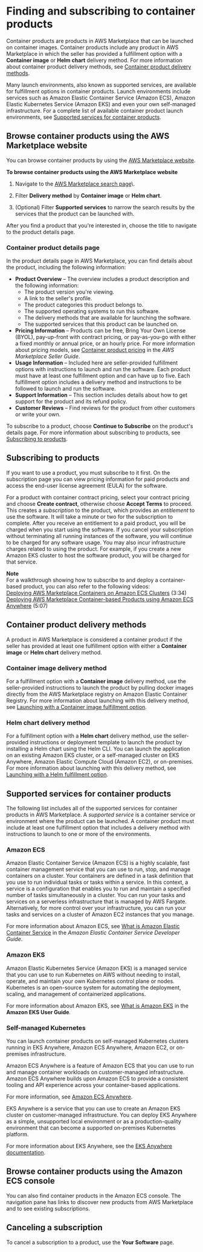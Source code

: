 # Finding and subscribing to container products<a name="buyer-finding-and-subscribing-to-container-products"></a>

 Container products are products in AWS Marketplace that can be launched on container images\. Container products include any product in AWS Marketplace in which the seller has provided a fulfillment option with a **Container image** or **Helm chart** delivery method\. For more information about container product delivery methods, see [Container product delivery methods](#buyer-container-product-delivery-methods)\. 

Many launch environments, also known as supported services, are available for fulfillment options in container products\. Launch environments include services such as Amazon Elastic Container Service \(Amazon ECS\), Amazon Elastic Kubernetes Service \(Amazon EKS\) and even your own self\-managed infrastructure\. For a complete list of available container product launch environments, see [Supported services for container products](#buyer-container-product-launch-environments)\.

## Browse container products using the AWS Marketplace website<a name="buyer-browsing-product-details"></a>

 You can browse container products by using the [AWS Marketplace website](https://aws.amazon.com/marketplace/)\.

**To browse container products using the AWS Marketplace website**

1. Navigate to the [AWS Marketplace search page](https://aws.amazon.com/marketplace/search/?)\.

1. Filter **Delivery method** by **Container image** or **Helm chart**\.

1. \(Optional\) Filter **Supported services** to narrow the search results by the services that the product can be launched with\.

 After you find a product that you're interested in, choose the title to navigate to the product details page\.

### Container product details page<a name="buyer-browsing-product-details-page"></a>

In the product details page in AWS Marketplace, you can find details about the product, including the following information:
+ **Product Overview** – The overview includes a product description and the following information:
  + The product version you're viewing\.
  + A link to the seller's profile\.
  + The product categories this product belongs to\.
  + The supported operating systems to run this software\.
  + The delivery methods that are available for launching the software\.
  + The supported services that this product can be launched on\.
+ **Pricing Information** – Products can be free, Bring Your Own License \(BYOL\), pay\-up\-front with contract pricing, or pay\-as\-you\-go with either a fixed monthly or annual price, or an hourly price\. For more information about pricing models, see [Container product pricing](https://docs.aws.amazon.com/marketplace/latest/userguide/pricing-container-products.html) in the *AWS Marketplace Seller Guide*\.
+ **Usage Information** – Included here are seller\-provided fulfillment options with instructions to launch and run the software\. Each product must have at least one fulfillment option and can have up to five\. Each fulfillment option includes a delivery method and instructions to be followed to launch and run the software\.
+ **Support Information** – This section includes details about how to get support for the product and its refund policy\.
+ **Customer Reviews** – Find reviews for the product from other customers or write your own\.

To subscribe to a product, choose **Continue to Subscribe** on the product's details page\. For more information about subscribing to products, see [Subscribing to products](#buyer-subscribing-to-container-products)\.

## Subscribing to products<a name="buyer-subscribing-to-container-products"></a>

 If you want to use a product, you must subscribe to it first\. On the subscription page you can view pricing information for paid products and access the end\-user license agreement \(EULA\) for the software\.

For a product with container contract pricing, select your contract pricing and choose **Create contract**, otherwise choose **Accept Terms** to proceed\. This creates a *subscription* to the product, which provides an *entitlement* to use the software\. It will take a minute or two for the subscription to complete\. After you receive an entitlement to a paid product, you will be charged when you start using the software\. If you cancel your subscription without terminating all running instances of the software, you will continue to be charged for any software usage\. You may also incur infrastructure charges related to using the product\. For example, if you create a new Amazon EKS cluster to host the software product, you will be charged for that service\. 

**Note**  
For a walkthrough showing how to subscribe to and deploy a container\-based product, you can also refer to the following videos:  
[ Deploying AWS Marketplace Containers on Amazon ECS Clusters](https://www.youtube.com/watch?v=XaiUAiQQJtk) \(3:34\)
[ Deploying AWS Marketplace Container\-based Products using Amazon ECS Anywhere](https://www.youtube.com/watch?v=9SFjG2UaxXs) \(5:07\)

## Container product delivery methods<a name="buyer-container-product-delivery-methods"></a>

A product in AWS Marketplace is considered a container product if the seller has provided at least one fulfillment option with either a **Container image** or **Helm chart** delivery method\.

### Container image delivery method<a name="buyer-container-product-delivery-methods-image"></a>

For a fulfillment option with a **Container image** delivery method, use the seller\-provided instructions to launch the product by pulling docker images directly from the AWS Marketplace registry on Amazon Elastic Container Registry\. For more information about launching with this delivery method, see [Launching with a Container image fulfillment option](buyer-configuring-a-product.md#buyer-launch-container-image)\.

### Helm chart delivery method<a name="buyer-container-product-delivery-methods-helm"></a>

For a fulfillment option with a **Helm chart** delivery method, use the seller\-provided instructions or deployment template to launch the product by installing a Helm chart using the Helm CLI\. You can launch the application on an existing Amazon EKS cluster, or a self\-managed cluster on EKS Anywhere, Amazon Elastic Compute Cloud \(Amazon EC2\), or on\-premises\. For more information about launching with this delivery method, see [Launching with a Helm fulfillment option](buyer-configuring-a-product.md#buyer-launch-container-helm)\.

## Supported services for container products<a name="buyer-container-product-launch-environments"></a>

The following list includes all of the supported services for container products in AWS Marketplace\. A *supported service* is a container service or environment where the product can be launched\. A container product must include at least one fulfillment option that includes a delivery method with instructions to launch to one or more of the environments\.

### Amazon ECS<a name="buyer-container-product-launch-environments-ecs"></a>

Amazon Elastic Container Service \(Amazon ECS\) is a highly scalable, fast container management service that you can use to run, stop, and manage containers on a cluster\. Your containers are defined in a task definition that you use to run individual tasks or tasks within a service\. In this context, a service is a configuration that enables you to run and maintain a specified number of tasks simultaneously in a cluster\. You can run your tasks and services on a serverless infrastructure that is managed by AWS Fargate\. Alternatively, for more control over your infrastructure, you can run your tasks and services on a cluster of Amazon EC2 instances that you manage\.

For more information about Amazon ECS, see [What is Amazon Elastic Container Service](https://docs.aws.amazon.com/AmazonECS/latest/developerguide/Welcome.html) in the *Amazon Elastic Container Service Developer Guide*\.

### Amazon EKS<a name="buyer-container-product-launch-environments-eks"></a>

Amazon Elastic Kubernetes Service \(Amazon EKS\) is a managed service that you can use to run Kubernetes on AWS without needing to install, operate, and maintain your own Kubernetes control plane or nodes\. Kubernetes is an open\-source system for automating the deployment, scaling, and management of containerized applications\.

For more information about Amazon EKS, see [What is Amazon EKS](https://docs.aws.amazon.com/eks/latest/userguide/what-is-eks.html) in the **Amazon EKS User Guide**\.

### Self\-managed Kubernetes<a name="buyer-container-product-launch-environments-self"></a>

You can launch container products on self\-managed Kubernetes clusters running in EKS Anywhere, Amazon ECS Anywhere, Amazon EC2, or on\-premises infrastructure\.

Amazon ECS Anywhere is a feature of Amazon ECS that you can use to run and manage container workloads on customer\-managed infrastructure\. Amazon ECS Anywhere builds upon Amazon ECS to provide a consistent tooling and API experience across your container\-based applications\.

For more information, see [Amazon ECS Anywhere](https://aws.amazon.com/ecs/anywhere/)\.

 EKS Anywhere is a service that you can use to create an Amazon EKS cluster on customer\-managed infrastructure\. You can deploy EKS Anywhere as a simple, unsupported local environment or as a production\-quality environment that can become a supported on\-premises Kubernetes platform\.

For more information about EKS Anywhere, see the [EKS Anywhere documentation](https://anywhere.eks.amazonaws.com/docs/overview/)\.

## Browse container products using the Amazon ECS console<a name="buyer-amazon-ecs-console"></a>

 You can also find container products in the Amazon ECS console\. The navigation pane has links to discover new products from AWS Marketplace and to see existing subscriptions\.

## Canceling a subscription<a name="buyer-cancelling-a-subscription"></a>

 To cancel a subscription to a product, use the **Your Software** page\. 